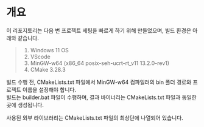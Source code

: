 # 개요

이 리포지토리는 다음 번 프로젝트 세팅을 빠르게 하기 위해 만들었으며, 빌드 환경은 아래와 같습니다.  

> 1. Windows 11 OS
> 2. VScode
> 3. MinGW-w64 (x86_64 posix-seh-ucrt-rt_v11 13.2.0-rev1)
> 4. CMake 3.28.3

빌드 수행 전, CMakeLists.txt 파일에서 MinGW-w64 컴파일러의 bin 폴더 경로와 프로젝트 이름을 설정해야 합니다.  
빌드는 builder.bat 파일이 수행하며, 결과 바이너리는 CMakeLists.txt 파일과 동일한 곳에 생성됩니다.  

사용된 외부 라이브러리는 CMakeLists.txt 파일의 최상단에 나열되어 있습니다.